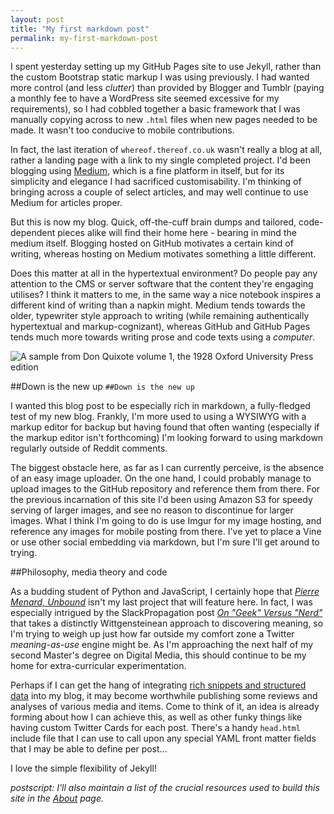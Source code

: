 ```yaml
---
layout: post
title: "My first markdown post"
permalink: my-first-markdown-post
---
```


I spent yesterday setting up my GitHub Pages site to use Jekyll, rather than the custom Bootstrap static markup I was using previously. I had wanted more control (and less *clutter*) than provided by Blogger and Tumblr (paying a monthly fee to have a WordPress site seemed excessive for my requirements), so I had cobbled together a basic framework that I was manually copying across to new `.html` files when new pages needed to be made. It wasn't too conducive to mobile contributions.

In fact, the last iteration of `whereof.thereof.co.uk` wasn't really a blog at all, rather a landing page with a link to my single completed project. I'd been blogging using [Medium](http://medium.com/@robsafar), which is a fine platform in itself, but for its simplicity and elegance I had sacrificed customisability. I'm thinking of bringing across a couple of select articles, and may well continue to use Medium for articles proper.

But this is now my blog. Quick, off-the-cuff brain dumps and tailored, code-dependent pieces alike will find their home here - bearing in mind the medium itself. Blogging hosted on GitHub motivates a certain kind of writing, whereas hosting on Medium motivates something a little different. 

Does this matter at all in the hypertextual environment? Do people pay any attention to the CMS or server software that the content they're engaging utilises? I think it matters to me, in the same way a nice notebook inspires a different kind of writing than a napkin might. Medium tends towards the older, typewriter style approach to writing (while remaining authentically hypertextual and markup-cognizant), whereas GitHub and GitHub Pages tends much more towards writing prose and code texts using a *computer*.

![A sample from Don Quixote volume 1, the 1928 Oxford University Press edition](https://whereofthereofmedia.s3.amazonaws.com/DonQuixote-1-9.jpg "A sample from Don Quixote volume 1, the 1928 Oxford University Press edition")

##Down is the new up
`##Down is the new up`

I wanted this blog post to be especially rich in markdown, a fully-fledged test of my new blog. Frankly, I'm more used to using a WYSIWYG with a markup editor for backup but having found that often wanting (especially if the markup editor isn't forthcoming) I'm looking forward to using markdown regularly outside of Reddit comments.

The biggest obstacle here, as far as I can currently perceive, is the absence of an easy image uploader. On the one hand, I could probably manage to upload images to the GitHub repository and reference them from there. For the previous incarnation of this site I'd been using Amazon S3 for speedy serving of larger images, and see no reason to discontinue for larger images. What I think I'm going to do is use Imgur for my image hosting, and reference any images for mobile posting from there. I've yet to place a Vine or use other social embedding via markdown, but I'm sure I'll get around to trying.

##Philosophy, media theory and code

As a budding student of Python and JavaScript, I certainly hope that *[Pierre Menard, Unbound](http://whereof.thereof.co.uk/MenardUnbound)* isn't my last project that will feature here. In fact, I was especially intrigued by the SlackPropagation post *[On "Geek" Versus "Nerd"](https://slackprop.wordpress.com/2013/06/03/on-geek-versus-nerd/)* that takes a distinctly Wittgensteinean approach to discovering meaning, so I'm trying to weigh up just how far outside my comfort zone a Twitter *meaning-as-use* engine might be. As I'm approaching the next half of my second Master's degree on Digital Media, this should continue to be my home for extra-curricular experimentation.

Perhaps if I can get the hang of integrating [rich snippets and structured data](https://support.google.com/webmasters/answer/99170?hl=en) into my blog, it may become worthwhile publishing some reviews and analyses of various media and items. Come to think of it, an idea is already forming about how I can achieve this, as well as other funky things like having custom Twitter Cards for each post. There's a handy `head.html` include file that I can use to call upon any special YAML front matter fields that I may be able to define per post...

I love the simple flexibility of Jekyll!

*postscript: I'll also maintain a list of the crucial resources used to build this site in the [About](http://whereof.thereof.co.uk/about) page.*
